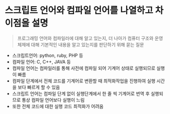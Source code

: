 # 스크립트 언어와 컴파일 언어를 나열하고 차이점을 설명

> 프로그래밍 언어와 컴파일러에 대해 알고 있는지, 더 나아가 컴퓨터 구조와 운영체제에 대해 기본적인 내용을 알고 있는지를 판단하기 위해 묻는 질문
> 

- 스크립트언어: python, ruby, PHP 등
- 컴파일 언어: C, C++, JAVA 등
- 컴파일 언어는 컴파일러를 통해 사전에 컴파일 되어 기계어 상태로 실행되므로 실행이 빠름
- 컴파일 단계에서 전체 코드를 기계어로 변환할 때 최적화작업을 진행하여 실행 시간을 보다 빠르게 할 수 있음
- 스크립트 언어는 컴파일 단계 없이 실행단계에서 한 줄 씩 기계어로 번역 후 실행되므로 통상 컴파일 언어보다 실행이 느림
- 또한 전체 코드에 대한 실행 코드 최적화가 어려움